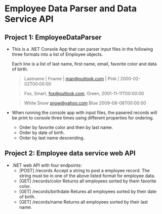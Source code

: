 # Employee Data Parser and Data Service API

## Project 1: EmployeeDataParser

- This is a .NET Console App that can parser input files in the following three formats into a list of Employee objects.
   
   Each line is a list of last name, first name, email, favorite color and data of birth.
   >  Lastname | Fname | man@outlook.com | Pink | 2000-02-02T00:00:00

   >  Fox, Smart, fox@outlook.com, Green, 2001-11-11T00:00:00

   >  White   Snow   snow@yahoo.com   Blue   2009-08-08T00:00:00

- When running the console app with input files, the pasered records will be print to console three times using different properties for ordering.
  - Order by favorite color and then by last name.
  - Order by date of birth.
  - Order by last name descending.


## Project 2: Employee data service web API
- .NET web API with four endpoints:
  - [POST] /records Accept a string to post a employee record. The string must be in one of the above listed format for employee data.
  - [GET] /records/color Returns all employees sorted by them favorite color.
  - [GET] /records/birthdate Retures all employees sorted by their date of birth.
  - [GET] /records/name Returns all employees sorted by their last name.